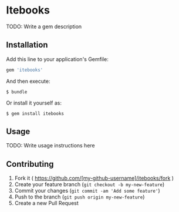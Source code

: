 # Itebooks

TODO: Write a gem description

## Installation

Add this line to your application's Gemfile:

```ruby
gem 'itebooks'
```

And then execute:

    $ bundle

Or install it yourself as:

    $ gem install itebooks

## Usage

TODO: Write usage instructions here

## Contributing

1. Fork it ( https://github.com/[my-github-username]/itebooks/fork )
2. Create your feature branch (`git checkout -b my-new-feature`)
3. Commit your changes (`git commit -am 'Add some feature'`)
4. Push to the branch (`git push origin my-new-feature`)
5. Create a new Pull Request
